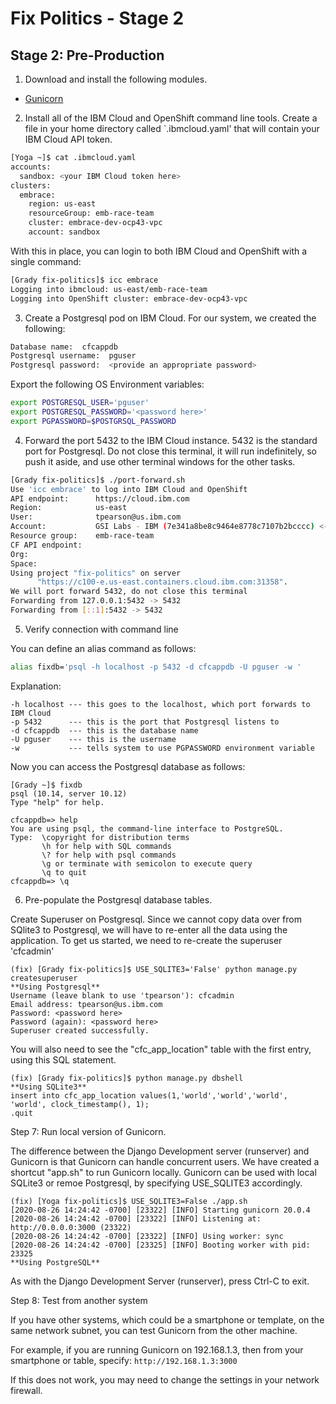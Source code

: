 # Fix Politics - Stage 2

## Stage 2: Pre-Production

1. Download and install the following modules.

* [Gunicorn](https://docs.gunicorn.org/en/stable/index.html)


2. Install all of the IBM Cloud and OpenShift command line tools.  Create
a file in your home directory called `.ibmcloud.yaml' that will contain
your IBM Cloud API token.

```bash
[Yoga ~]$ cat .ibmcloud.yaml
accounts:
  sandbox: <your IBM Cloud token here>
clusters:
  embrace:
    region: us-east
    resourceGroup: emb-race-team
    cluster: embrace-dev-ocp43-vpc
    account: sandbox
```

With this in place, you can login to both IBM Cloud and OpenShift
with a single command:

```bash
[Grady fix-politics]$ icc embrace
Logging into ibmcloud: us-east/emb-race-team
Logging into OpenShift cluster: embrace-dev-ocp43-vpc
```

3. Create a Postgresql pod on IBM Cloud.  For our system, we created
the following:

```bash
Database name:  cfcappdb
Postgresql username:  pguser
Postgresql password:  <provide an appropriate password>
```

Export the following OS Environment variables:

```bash
export POSTGRESQL_USER='pguser'
export POSTGRESQL_PASSWORD='<password here>'
export PGPASSWORD=$POSTGRSQL_PASSWORD
```

4. Forward the port 5432 to the IBM Cloud instance.  5432 is the standard
port for Postgresql.  Do not close this terminal, it will run indefinitely,
so push it aside, and use other terminal windows for the other tasks.

```bash
[Grady fix-politics]$ ./port-forward.sh
Use 'icc embrace' to log into IBM Cloud and OpenShift
API endpoint:      https://cloud.ibm.com
Region:            us-east
User:              tpearson@us.ibm.com
Account:           GSI Labs - IBM (7e341a8be8c9464e8778c7107b2bcccc) <-> 1924691
Resource group:    emb-race-team
CF API endpoint:
Org:
Space:
Using project "fix-politics" on server
      "https://c100-e.us-east.containers.cloud.ibm.com:31358".
We will port forward 5432, do not close this terminal
Forwarding from 127.0.0.1:5432 -> 5432
Forwarding from [::1]:5432 -> 5432
```

5. Verify connection with command line

You can define an alias command as follows:

```bash
alias fixdb='psql -h localhost -p 5432 -d cfcappdb -U pguser -w '
```

Explanation:

```
-h localhost --- this goes to the localhost, which port forwards to IBM Cloud
-p 5432      --- this is the port that Postgresql listens to
-d cfcappdb  --- this is the database name
-U pguser    --- this is the username 
-w           --- tells system to use PGPASSWORD environment variable
```

Now you can access the Postgresql database as follows:

```
[Grady ~]$ fixdb
psql (10.14, server 10.12)
Type "help" for help.

cfcappdb=> help
You are using psql, the command-line interface to PostgreSQL.
Type:  \copyright for distribution terms
       \h for help with SQL commands
       \? for help with psql commands
       \g or terminate with semicolon to execute query
       \q to quit
cfcappdb=> \q
```

6. Pre-populate the Postgresql database tables.

Create Superuser on Postgresql.  Since we cannot copy data over from
SQlite3 to Postgresql, we will have to re-enter all the data using the 
application.  To get us started, we need to re-create the superuser 'cfcadmin'

```
(fix) [Grady fix-politics]$ USE_SQLITE3='False' python manage.py createsuperuser
**Using Postgresql**
Username (leave blank to use 'tpearson'): cfcadmin
Email address: tpearson@us.ibm.com
Password: <password here>
Password (again): <password here>
Superuser created successfully.
```

You will also need to see the "cfc_app_location" table with the first entry,
using this SQL statement.

```
(fix) [Grady fix-politics]$ python manage.py dbshell
**Using SQLite3**
insert into cfc_app_location values(1,'world','world','world', 'world', clock_timestamp(), 1);
.quit
```


Step 7: Run local version of Gunicorn.

The difference between the Django Development server (runserver) and
Gunicorn is that Gunicorn can handle concurrent users. We have created
a shortcut "app.sh" to run Gunicorn locally.  Gunicorn can be used with
local SQLite3 or remoe Postgresql, by specifying USE_SQLITE3 accordingly.

```
(fix) [Yoga fix-politics]$ USE_SQLITE3=False ./app.sh
[2020-08-26 14:24:42 -0700] [23322] [INFO] Starting gunicorn 20.0.4
[2020-08-26 14:24:42 -0700] [23322] [INFO] Listening at: http://0.0.0.0:3000 (23322)
[2020-08-26 14:24:42 -0700] [23322] [INFO] Using worker: sync
[2020-08-26 14:24:42 -0700] [23325] [INFO] Booting worker with pid: 23325
**Using PostgreSQL**
```

As with the Django Development Server (runserver), press Ctrl-C to exit.

Step 8: Test from another system

If you have other systems, which could be a smartphone or template, on the
same network subnet, you can test Gunicorn from the other machine.

For example, if you are running Gunicorn on 192.168.1.3, then from your
smartphone or table, specify:  `http://192.168.1.3:3000`

If this does not work, you may need to change the settings in your network
firewall.







